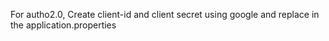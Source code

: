 For autho2.0, Create client-id and client secret using google and replace in the application.properties 

